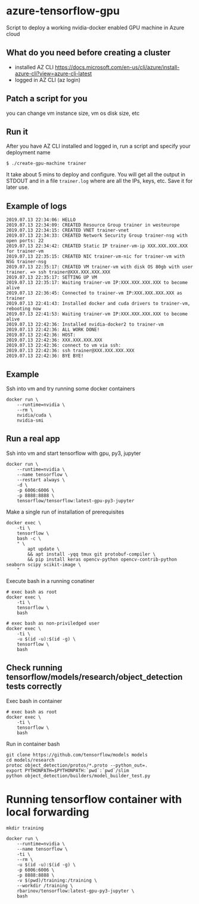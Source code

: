 # azure-tensorflow-gpu

Script to deploy a working nvidia-docker enabled GPU machine in Azure cloud

## What do you need before creating a cluster

- installed AZ CLI https://docs.microsoft.com/en-us/cli/azure/install-azure-cli?view=azure-cli-latest
- logged in AZ CLI (az login)

## Patch a script for you

you can change vm instance size, vm os disk size, etc

## Run it

After you have AZ CLI installed and logged in, run a script and specify your deployment name

```$ ./create-gpu-machine trainer```

It take about 5 mins to deploy and configure. You will get all the output in STDOUT and in a file ```trainer.log``` where are all the IPs, keys, etc. Save it for later use.

## Example of logs

```
2019.07.13 22:34:06: HELLO
2019.07.13 22:34:09: CREATED Resource Group trainer in westeurope
2019.07.13 22:34:15: CREATED VNET trainer-vnet
2019.07.13 22:34:33: CREATED Network Security Group trainer-nsg with open ports: 22
2019.07.13 22:34:42: CREATED Static IP trainer-vm-ip XXX.XXX.XXX.XXX for trainer-vm
2019.07.13 22:35:15: CREATED NIC trainer-vm-nic for trainer-vm with NSG trainer-nsg
2019.07.13 22:35:17: CREATED VM trainer-vm with disk OS 80gb with user trainer. => ssh trainer@XXX.XXX.XXX.XXX
2019.07.13 22:35:17: SETTING UP VM
2019.07.13 22:35:17: Waiting trainer-vm IP:XXX.XXX.XXX.XXX to become alive
2019.07.13 22:36:45: Connected to trainer-vm IP:XXX.XXX.XXX.XXX as trainer
2019.07.13 22:41:43: Installed docker and cuda drivers to trainer-vm, rebooting now
2019.07.13 22:41:53: Waiting trainer-vm IP:XXX.XXX.XXX.XXX to become alive
2019.07.13 22:42:36: Installed nvidia-docker2 to trainer-vm
2019.07.13 22:42:36: ALL WORK DONE!
2019.07.13 22:42:36: HOST:
2019.07.13 22:42:36: XXX.XXX.XXX.XXX
2019.07.13 22:42:36: connect to vm via ssh:
2019.07.13 22:42:36: ssh trainer@XXX.XXX.XXX.XXX
2019.07.13 22:42:36: BYE BYE!
```

## Example

Ssh into vm and try running some docker containers

```
docker run \
    --runtime=nvidia \
    --rm \
    nvidia/cuda \
    nvidia-smi
```


## Run a real app

Ssh into vm and start tensorflow with gpu, py3, jupyter

```
docker run \
    --runtime=nvidia \
    --name tensorflow \
    --restart always \
    -d \
    -p 6006:6006 \
    -p 8888:8888 \
    tensorflow/tensorflow:latest-gpu-py3-jupyter
```

Make a single run of installation of prerequisites

```
docker exec \
    -ti \
    tensorflow \
    bash -c \
    " \
        apt update \
        && apt install -yqq tmux git protobuf-compiler \
        && pip install keras opencv-python opencv-contrib-python seaborn scipy scikit-image \
    "
```

Execute bash in a running conatiner

```
# exec bash as root
docker exec \
    -ti \
    tensorflow \
    bash
```

```
# exec bash as non-priviledged user
docker exec \
    -ti \
    -u $(id -u):$(id -g) \
    tensorflow \
    bash
```

## Check running tensorflow/models/research/object_detection tests correctly

Exec bash in container

```
# exec bash as root
docker exec \
    -ti \
    tensorflow \
    bash
```

Run in container bash

```
git clone https://github.com/tensorflow/models models
cd models/research
protoc object_detection/protos/*.proto --python_out=.
export PYTHONPATH=$PYTHONPATH:`pwd`:`pwd`/slim
python object_detection/builders/model_builder_test.py
```

# Running tensorflow container with local forwarding

```
mkdir training

docker run \
    --runtime=nvidia \
    --name tensorflow \
    -ti \
    --rm \
    -u $(id -u):$(id -g) \
    -p 6006:6006 \
    -p 8888:8888 \
    -v $(pwd)/training:/training \
    --workdir /training \
    rbarinov/tensorflow:latest-gpu-py3-jupyter \
    bash
```
